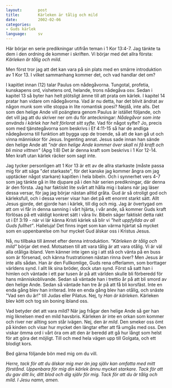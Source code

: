 ```yaml
---
layout:       post
title:        Kärleken är tålig och mild
date:         2002-02-06
categories:
- Guds kärlek
language:     sv
---
```

Här börjar en serie predikningar utifrån teman i 1 Kor
13:4-7. Jag tänkte ta dem i den ordning de kommer i skriften. Vi
börjar med det allra första: <em>Kärleken är tålig och
mild</em>.

Men först tror jag att det kan vara på sin plats med en
smärre introduktion av 1 Kor 13. I vilket sammanhang kommer det, och
vad handlar det om?

I kapitlet innan (12) talar Paulus om
nådegåvorna. Tungotal, profetia, kunskapens ord, vishetens ord,
helande, trons nådegåva osv. Sedan i kapitel 13 så byter han helt
plötsligt ämne till att prata om kärlek. I kapitel 14 pratar han
vidare om nådegåvorna. Vad är nu detta, har det blivit ändrat av någon
munk som ville stoppa in lite romantisk poesi? Nejdå, inte alls. Det
som den helige Ande vill poängtera genom Paulus är istället följande,
och det vill jag att du skriver ner om du för anteckningar:
<em>Nådegåvor som inte används i kärlek har helt förlorat sitt
syfte.</em> Vad för något syfte? Jo, precis som med tjänstegåvorna som
beskrivs i Ef 4:11-15 så har de andliga nådegåvorna till funktion att
bygga upp de troende, så att de kan gå ut och vinna människor för
Jesus. Ingenting annat. Jesus sade innan han sände den helige Ande att
<em>"när den helige Ande kommer över skall ni få kraft och bli mina
vittnen"</em> (Apg 1:8) Det är denna kraft som beskrivs i 1 Kor
12-14. Men kraft utan kärlek räcker som sagt inte.

Jag tycker
personligen att 1 Kor 13 är ett av de allra starkaste (måste passa mig
för att säga "<em>det</em> starkaste", för det kanske jag kommer
ångra om jag upptäcker något starkare) kapitlen i hela bibeln. Och i
synnerhet vers 4-7 som jag tänkte gå in lite djupare på i den här
serien predikningar, där denna är den första. Jag har faktiskt lite
svårt att hålla mig i balans när jag läser dessa versar, för jag jag
börjar nästan alltid gråta. Gud är så otroligt god och kärleksfull,
och i dessa verser visar han det på ett enormt starkt sätt. Allt Jesus
gjorde, det gjorde han i kärlek, till dig och mig. Jag är övertygad om
att om vi får in denna sanning i vårt hjärta, i vår ande, så kommer
Guds kraft förlösas på ett väldigt konkret sätt i våra liv. Bibeln
säger faktiskt detta rakt ut i Ef 3:19 - när vi lär känna Kristi
kärlek så blir vi <em>"helt uppfyllda av all Guds
fullhet"</em>. Halleluja! Det finns inget som kan värma hjärtat så
mycket som en uppenbarelse om hur mycket Gud älskar oss i Kristus
Jesus.

Nå, nu tillbaka till ämnet efter denna
introduktion. <em>"Kärleken är tålig och mild"</em> börjar det
med. Motsatsen till att vara tålig är att vara otålig. Vi är väl alla
otåliga ibland. Vem känner inte igen sig i att stå och vänta på en
buss som är försenad, och känna frustrationen nästan rinna över? Men
Jesus är inte alls sådan. Han är den Fullkomlige, Guds rena offerlamm,
som borttager världens synd. I allt lik sina bröder, dock utan
synd. Först så satt han i himlen och väntade i ett par tusen år på att
världen skulle bli förberedd för hans människoblivande. Sedan så
väntade han i trettio år på att bli smord av den helige Ande. Sedan så
väntade han tre år på att få bli korsfäst. Inte en enda gång blev han
irriterad. Inte en enda gång blev han otålig, och snäste "Vad sen du
är!" till Judas eller Pilatus. Nej, ty <em>Han är
kärleken</em>. Kärleken blev kött och tog sin boning ibland
oss.

Vad betyder det att vara mild? När jag frågar den helige
Ande så ger han mig liknelsen med en mild havsbris. Kärleken är inte
en orkan som kommer och river ner allting som står ivägen. Nej, den är
<em>mild</em>. Den smeker oss ömt på kinden och visar hur mycket den
längtar efter att få umgås med oss. Den viskar ömma ord i vårt öra om
att den är beredd att gå hur långt som helst för att göra det
möjligt. Till och med hela vägen upp till Golgata, och ett blodigt
kors.

Bed gärna följande bön med mig om du
vill.

<em>Herre, tack för att du älskar mig mer än jag själv
kan omfatta med mitt förstånd. Uppenbara för mig din kärlek ännu
mycket starkare. Tack för att du gav ditt liv, ditt blod och dig själv
för mig. Tack för att du är tålig och mild.
I Jesu namn,
amen.</em>
